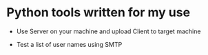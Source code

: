 # Python tools written for my use

- Use Server on your machine and upload Client to target machine

- Test a list of user names using SMTP
